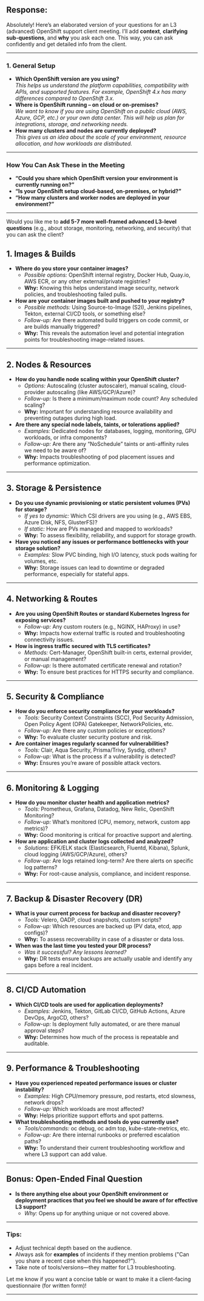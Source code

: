 ## Response:
Absolutely! Here’s an elaborated version of your questions for an L3 (advanced) OpenShift support client meeting. I’ll add **context**, **clarifying sub-questions**, and **why** you ask each one. This way, you can ask confidently and get detailed info from the client.

* * *

### **1\. General Setup**

*   **Which OpenShift version are you using?**  
    _This helps us understand the platform capabilities, compatibility with APIs, and supported features. For example, OpenShift 4.x has many differences compared to OpenShift 3.x._
*   **Where is OpenShift running – on cloud or on-premises?**  
    _We want to know if you are using OpenShift on a public cloud (AWS, Azure, GCP, etc.) or your own data center. This will help us plan for integrations, storage, and networking needs._
*   **How many clusters and nodes are currently deployed?**  
    _This gives us an idea about the scale of your environment, resource allocation, and how workloads are distributed._

* * *

### **How You Can Ask These in the Meeting**

*   **“Could you share which OpenShift version your environment is currently running on?”**
*   **“Is your OpenShift setup cloud-based, on-premises, or hybrid?”**
*   **“How many clusters and worker nodes are deployed in your environment?”**

* * *

Would you like me to **add 5-7 more well-framed advanced L3-level questions** (e.g., about storage, monitoring, networking, and security) that you can ask the client?

1\. **Images & Builds**
-----------------------

*   **Where do you store your container images?**
    *   _Possible options:_ OpenShift internal registry, Docker Hub, Quay.io, AWS ECR, or any other external/private registries?
    *   **Why:** Knowing this helps understand image security, network policies, and troubleshooting failed pulls.
*   **How are your container images built and pushed to your registry?**
    *   _Possible methods:_ Using Source-to-Image (S2I), Jenkins pipelines, Tekton, external CI/CD tools, or something else?
    *   _Follow-up:_ Are there automated build triggers on code commit, or are builds manually triggered?
    *   **Why:** This reveals the automation level and potential integration points for troubleshooting image-related issues.

* * *

2\. **Nodes & Resources**
-------------------------

*   **How do you handle node scaling within your OpenShift cluster?**
    *   _Options:_ Autoscaling (cluster autoscaler), manual scaling, cloud-provider autoscaling (like AWS/GCP/Azure)?
    *   _Follow-up:_ Is there a minimum/maximum node count? Any scheduled scaling?
    *   **Why:** Important for understanding resource availability and preventing outages during high load.
*   **Are there any special node labels, taints, or tolerations applied?**
    *   _Examples:_ Dedicated nodes for databases, logging, monitoring, GPU workloads, or infra components?
    *   _Follow-up:_ Are there any “NoSchedule” taints or anti-affinity rules we need to be aware of?
    *   **Why:** Impacts troubleshooting of pod placement issues and performance optimization.

* * *

3\. **Storage & Persistence**
-----------------------------

*   **Do you use dynamic provisioning or static persistent volumes (PVs) for storage?**
    *   _If yes to dynamic:_ Which CSI drivers are you using (e.g., AWS EBS, Azure Disk, NFS, GlusterFS)?
    *   _If static:_ How are PVs managed and mapped to workloads?
    *   **Why:** To assess flexibility, reliability, and support for storage growth.
*   **Have you noticed any issues or performance bottlenecks with your storage solution?**
    *   _Examples:_ Slow PVC binding, high I/O latency, stuck pods waiting for volumes, etc.
    *   **Why:** Storage issues can lead to downtime or degraded performance, especially for stateful apps.

* * *

4\. **Networking & Routes**
---------------------------

*   **Are you using OpenShift Routes or standard Kubernetes Ingress for exposing services?**
    *   _Follow-up:_ Any custom routers (e.g., NGINX, HAProxy) in use?
    *   **Why:** Impacts how external traffic is routed and troubleshooting connectivity issues.
*   **How is ingress traffic secured with TLS certificates?**
    *   _Methods:_ Cert-Manager, OpenShift built-in certs, external provider, or manual management?
    *   _Follow-up:_ Is there automated certificate renewal and rotation?
    *   **Why:** To ensure best practices for HTTPS security and compliance.

* * *

5\. **Security & Compliance**
-----------------------------

*   **How do you enforce security compliance for your workloads?**
    *   _Tools:_ Security Context Constraints (SCC), Pod Security Admission, Open Policy Agent (OPA) Gatekeeper, NetworkPolicies, etc.
    *   _Follow-up:_ Are there any custom policies or exceptions?
    *   **Why:** To evaluate cluster security posture and risk.
*   **Are container images regularly scanned for vulnerabilities?**
    *   _Tools:_ Clair, Aqua Security, Prisma/Trivy, Sysdig, others?
    *   _Follow-up:_ What is the process if a vulnerability is detected?
    *   **Why:** Ensures you’re aware of possible attack vectors.

* * *

6\. **Monitoring & Logging**
----------------------------

*   **How do you monitor cluster health and application metrics?**
    *   _Tools:_ Prometheus, Grafana, Datadog, New Relic, OpenShift Monitoring?
    *   _Follow-up:_ What’s monitored (CPU, memory, network, custom app metrics)?
    *   **Why:** Good monitoring is critical for proactive support and alerting.
*   **How are application and cluster logs collected and analyzed?**
    *   _Solutions:_ EFK/ELK stack (Elasticsearch, Fluentd, Kibana), Splunk, cloud logging (AWS/GCP/Azure), others?
    *   _Follow-up:_ Are logs retained long-term? Are there alerts on specific log patterns?
    *   **Why:** For root-cause analysis, compliance, and incident response.

* * *

7\. **Backup & Disaster Recovery (DR)**
---------------------------------------

*   **What is your current process for backup and disaster recovery?**
    *   _Tools:_ Velero, OADP, cloud snapshots, custom scripts?
    *   _Follow-up:_ Which resources are backed up (PV data, etcd, app configs)?
    *   **Why:** To assess recoverability in case of a disaster or data loss.
*   **When was the last time you tested your DR process?**
    *   _Was it successful? Any lessons learned?_
    *   **Why:** DR tests ensure backups are actually usable and identify any gaps before a real incident.

* * *

8\. **CI/CD Automation**
------------------------

*   **Which CI/CD tools are used for application deployments?**
    *   _Examples:_ Jenkins, Tekton, GitLab CI/CD, GitHub Actions, Azure DevOps, ArgoCD, others?
    *   _Follow-up:_ Is deployment fully automated, or are there manual approval steps?
    *   **Why:** Determines how much of the process is repeatable and auditable.

* * *

9\. **Performance & Troubleshooting**
-------------------------------------

*   **Have you experienced repeated performance issues or cluster instability?**
    *   _Examples:_ High CPU/memory pressure, pod restarts, etcd slowness, network drops?
    *   _Follow-up:_ Which workloads are most affected?
    *   **Why:** Helps prioritize support efforts and spot patterns.
*   **What troubleshooting methods and tools do you currently use?**
    *   _Tools/commands:_ oc debug, oc adm top, kube-state-metrics, etc.
    *   _Follow-up:_ Are there internal runbooks or preferred escalation paths?
    *   **Why:** To understand their current troubleshooting workflow and where L3 support can add value.

* * *

Bonus: **Open-Ended Final Question**
------------------------------------

*   **Is there anything else about your OpenShift environment or deployment practices that you feel we should be aware of for effective L3 support?**
    *   _Why:_ Opens up for anything unique or not covered above.

* * *

### **Tips:**

*   Adjust technical depth based on the audience.
*   Always ask for **examples** of incidents if they mention problems ("Can you share a recent case when this happened?").
*   Take note of tools/versions—they matter for L3 troubleshooting.

Let me know if you want a concise table or want to make it a client-facing questionnaire (for written form)!



---
